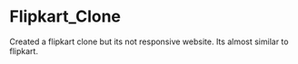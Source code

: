 # Flipkart_Clone
Created a flipkart clone but its not responsive website. Its  almost similar to flipkart.

